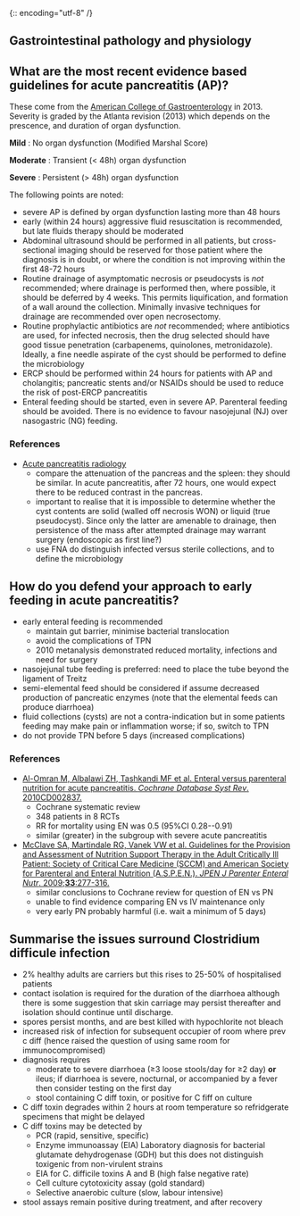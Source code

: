 {:: encoding="utf-8" /}

## Gastrointestinal pathology and physiology

## What are the most recent evidence based guidelines for acute pancreatitis (AP)?

These come from the [American College of Gastroenterology](http://gi.org/guideline/acute-pancreatitis/) in 2013. Severity is graded by the Atlanta revision (2013) which depends on the prescence, and duration of organ dysfunction.

**Mild**
: No organ dysfunction (Modified Marshal Score)

**Moderate**
: Transient (< 48h) organ dysfunction

**Severe** 
: Persistent (> 48h) organ dysfunction


The following points are noted:

- severe AP is defined by organ dysfunction lasting more than 48 hours
- early (within 24 hours) aggressive fluid resuscitation is recommended, but late fluids therapy should be moderated
- Abdominal ultrasound should be performed in all patients, but cross-sectional imaging should be reserved for those patient where the diagnosis is in doubt, or where the condition is not improving within the first 48-72 hours
- Routine drainage of asymptomatic necrosis or pseudocysts is _not_ recommended; where drainage is performed then, where possible, it should be deferred by 4 weeks. This permits liquification, and formation of a wall around the collection. Minimally invasive techniques for drainage are recommended over open necrosectomy.
- Routine prophylactic antibiotics are _not_ recommended; where antibiotics are used, for infected necrosis, then the drug selected should have good tissue penetration (carbapenems, quinolones, metronidazole). Ideally, a fine needle aspirate of the cyst should be performed to define the microbiology
- ERCP should be performed within 24 hours for patients with AP and cholangitis; pancreatic stents and/or NSAIDs should be used to reduce the risk of post-ERCP pancreatitis
- Enteral feeding should be started, even in severe AP. Parenteral feeding should be avoided. There is no evidence to favour nasojejunal (NJ) over nasogastric (NG) feeding.

### References 

- [Acute pancreatitis radiology](http://www.radiologyassistant.nl/en/p47a07dcd6498c/pancreas-acute-pancreatitis.html)
    + compare the attenuation of the pancreas and the spleen: they should be similar. In acute pancreatitis, after 72 hours, one would expect there to be reduced contrast in the pancreas.
    + important to realise that it is impossible to determine whether the cyst contents are solid (walled off necrosis WON) or liquid (true pseudocyst). Since only the latter are amenable to drainage, then persistence of the mass after attempted drainage may warrant surgery (endoscopic as first line?)
    + use FNA do distinguish infected versus sterile collections, and to define the microbiology


## How do you defend your approach to early feeding in acute pancreatitis?

- early enteral feeding is recommended
    - maintain gut barrier, minimise bacterial translocation
    - avoid the complications of TPN
    - 2010 metanalysis demonstrated reduced mortality, infections and need for surgery
- nasojejunal tube feeding is preferred: need to place the tube beyond the ligament of Treitz 
- semi-elemental feed should be considered if assume decreased production of pancreatic enzymes (note that the elemental feeds can produce diarrhoea)
- fluid collections (cysts) are not a contra-indication but in some patients feeding may make pain or inflammation worse; if so, switch to TPN
- do not provide TPN before 5 days (increased complications)

### References

- [Al-Omran M, Albalawi ZH, Tashkandi MF et al. Enteral versus parenteral nutrition for acute pancreatitis. *Cochrane Database Syst Rev*. 2010CD002837.](http://dx.doi.org/10.1002/14651858.CD002837.pub2)
    - Cochrane systematic review
    - 348 patients in 8 RCTs
    - RR for mortality using EN was 0.5 (95%CI 0.28--0.91)
    - similar (greater) in the subgroup with severe acute pancreatitis
- [McClave SA, Martindale RG, Vanek VW et al. Guidelines for the Provision and Assessment of Nutrition Support Therapy in the Adult Critically Ill Patient: Society of Critical Care Medicine (SCCM) and American Society for Parenteral and Enteral Nutrition (A.S.P.E.N.). *JPEN J Parenter Enteral Nutr*. 2009;**33**:277-316.](http://dx.doi.org/10.1177/0148607109335234)
    - similar conclusions to Cochrane review for question of EN vs PN
    - unable to find evidence comparing EN vs IV maintenance only
    - very early PN probably harmful (i.e. wait a minimum of 5 days)

## Summarise the issues surround Clostridium difficule infection

- 2% healthy adults are carriers but this rises to 25-50% of hospitalised patients
- contact isolation is required for the duration of the diarrhoea although there is some suggestion that skin carriage may persist thereafter and isolation should continue until discharge.
- spores persist months, and are best killed with hypochlorite not bleach
- increased risk of infection for subsequent occupier of room where prev c diff (hence raised the question of using same room for immunocompromised)
- diagnosis requires
    + moderate to severe diarrhoea (≥3 loose stools/day for ≥2 day) __or__ ileus; if diarrhoea is severe, nocturnal, or accompanied by a fever then consider testing on the first day
    + stool containing C diff toxin, or positive for C fiff on culture
- C diff toxin degrades within 2 hours at room temperature so refridgerate specimens that might be delayed
- C diff toxins may be detected by
    + PCR (rapid, sensitive, specific)
    + Enzyme immunoassay (EIA) Laboratory diagnosis for bacterial glutamate dehydrogenase (GDH) but this does not distinguish toxigenic from non-virulent strains
    + EIA for C. difficile toxins A and B (high false negative rate)
    + Cell culture cytotoxicity assay (gold standard)
    + Selective anaerobic culture (slow, labour intensive)
- stool assays remain positive during treatment, and after recovery






